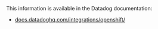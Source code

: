 This information is available in the Datadog documentation:<br>
- [docs.datadoghq.com/integrations/openshift/][1]

[1]: https://docs.datadoghq.com/integrations/openshift/

